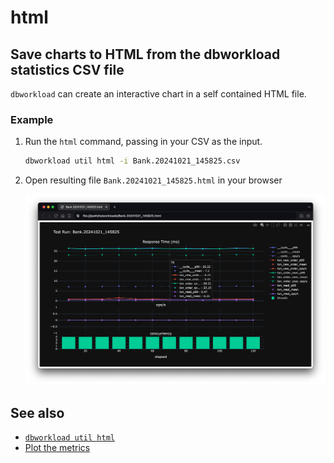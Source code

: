 # html

## Save charts to HTML from the dbworkload statistics CSV file

`dbworkload` can create an interactive chart in a self contained HTML file.

### Example

1. Run the `html` command, passing in your CSV as the input.

    ```bash
    dbworkload util html -i Bank.20241021_145825.csv 
    ```

2. Open resulting file `Bank.20241021_145825.html` in your browser

    ![html](../../getting_started/media//html.png)

## See also

- [`dbworkload util html`](../../docs/cli.md#dbworkload-util-html)
- [Plot the metrics](../../getting_started/7.md)
